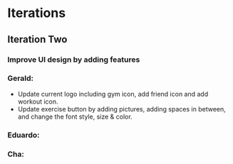# Iterations

## Iteration Two

### Improve UI design by adding features ###

### Gerald:
* Update current logo including gym icon, add friend icon and add workout icon.   
* Update exercise button by adding pictures, adding spaces in between, and change the font style, size & color.

### Eduardo:

### Cha:



